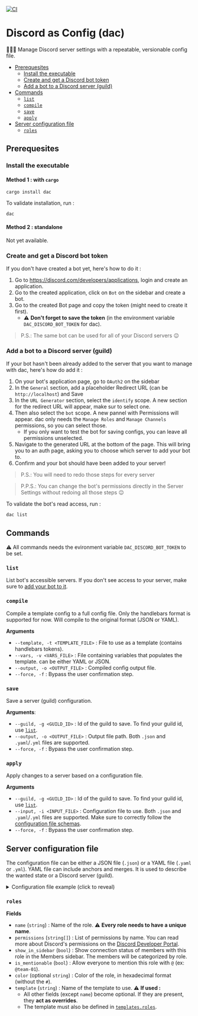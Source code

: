 [![CI](https://github.com/vigenere23/dac/actions/workflows/ci.yml/badge.svg)](https://github.com/vigenere23/dac/actions/workflows/ci.yml)

# Discord as Config (dac)

👨🏼‍🔧 Manage Discord server settings with a repeatable, versionable config file.

- [Prerequesites](#prerequesites)
  - [Install the executable](#install-the-executable)
  - [Create and get a Discord bot token](#create-and-get-a-discord-bot-token)
  - [Add a bot to a Discord server (guild)](#add-a-bot-to-a-discord-server-guild)
- [Commands](#commands)
  - [`list`](#list)
  - [`compile`](#compile)
  - [`save`](#save)
  - [`apply`](#apply)
- [Server configuration file](#server-configuration-file)
  - [`roles`](#roles)

## Prerequesites

### Install the executable

#### Method 1 : with `cargo`

```shell
cargo install dac
```

To validate installation, run :

```shell
dac
```

#### Method 2 : standalone

Not yet available.

### Create and get a Discord bot token

If you don't have created a bot yet, here's how to do it :

1. Go to <https://discord.com/developers/applications>, login and create an application.
2. Go to the created application, click on `Bot` on the sidebar and create a bot.
3. Go to the created Bot page and copy the token (might need to create it first).
   - :warning: **Don't forget to save the token** (in the environment variable `DAC_DISCORD_BOT_TOKEN` for dac).

> P.S.: The same bot can be used for all of your Discord servers :wink:


### Add a bot to a Discord server (guild)

If your bot hasn't been already added to the server that you want to manage with dac, here's how do add it :

1. On your bot's application page, go to `OAuth2` on the sidebar
2. In the `General` section, add a placeholder Redirect URL (can be `http://localhost`) and Save
3. In the `URL Generator` section, select the `identify` scope. A new section for the redirect URL will appear, make sur to select one.
4. Then also select the `bot` scope. A new pannel with Permissions will appear. dac only needs the `Manage Roles` and `Manage Channels` permissions, so you can select those.
   - If you only want to test the bot for saving configs, you can leave all permissions unselected.
5. Navigate to the generated URL at the bottom of the page. This will bring you to an auth page, asking you to choose which server to add your bot to.
6. Confirm and your bot should have been added to your server!

> P.S.: You will need to redo those steps for every server

> P.P.S.: You can change the bot's permissions directly in the Server Settings without redoing all those steps :wink:

To validate the bot's read access, run :

```shell
dac list
```

## Commands

:warning: All commands needs the evironment variable `DAC_DISCORD_BOT_TOKEN` to be set.

### `list`

List bot's accessible servers. If you don't see access to your server, make sure to [add your bot to it](#add-a-bot-to-a-discord-server-guild).

### `compile`

Compile a template config to a full config file. Only the handlebars format is supported for now. Will compile to the original format (JSON or YAML).

**Arguments**

- `--template, -t <TEMPLATE_FILE>` : File to use as a template (contains handlebars tokens).
- `--vars, -v <VARS_FILE>` : File containing variables that populates the template. can be either YAML or JSON.
- `--output, -o <OUTPUT_FILE>` : Compiled config output file.
- `--force, -f` : Bypass the user confirmation step.

### `save`

Save a server (guild) configuration.

**Arguments**:

- `--guild, -g <GUILD_ID>` : Id of the guild to save. To find your guild id, use [`list`](#list).
- `--output, -o <OUTPUT_FILE>` : Output file path. Both `.json` and `.yaml`/`.yml` files are supported.
- `--force, -f` : Bypass the user confirmation step.

### `apply`

Apply changes to a server based on a configuration file.

**Arguments**

- `--guild, -g <GUILD_ID>` : Id of the guild to save. To find your guild id, use [`list`](#list).
- `--input, -i <INPUT_FILE>` : Configuration file to use. Both `.json` and `.yaml`/`.yml` files are supported. Make sure to correctly follow the [configuration file schemas](#server-configuration-file).
- `--force, -f` : Bypass the user confirmation step.



## Server configuration file

The configuration file can be either a JSON file (`.json`) or a YAML file (`.yaml` or `.yml`). YAML file can include anchors and merges. It is used to describe the wanted state or a Discord server (guild).

<details>
<summary>Configuration file example (click to reveal)</summary>

```yaml
roles:
  - name: '@everyone'
    permissions:
      - CHANGE_NICKNAME
      - VIEW_CHANNEL
      - CONNECT
      - SPEAK
      - USE_VAD
      - STREAM
      - REQUEST_TO_SPEAK
      - SEND_MESSAGES
      - READ_MESSAGE_HISTORY
      - CREATE_PUBLIC_THREADS
      - SEND_MESSAGES_IN_THREADS
      - ADD_REACTIONS
      - ATTACH_FILES
    show_in_sidebar: true
    is_mentionable: true

  - name: admin
    permissions:
      - ADMINISTRATOR
    color: 36AF6D
    show_in_sidebar: false
    is_mentionable: false

  - name: dac
    permissions:
      - MANAGE_ROLES
    color: 98ADF3
    show_in_sidebar: false
    is_mentionable: false

  - name: team-01
    template: team
  - name: team-02
    template: team
  - name: team-03
    template: team

templates:
  roles:
    - name: team
      permissions:
        - CHANGE_NICKNAME
        - VIEW_CHANNEL
        - CONNECT
        - SPEAK
        - USE_VAD
        - STREAM
        - REQUEST_TO_SPEAK
        - SEND_MESSAGES
        - READ_MESSAGE_HISTORY
        - CREATE_PUBLIC_THREADS
        - SEND_MESSAGES_IN_THREADS
        - ADD_REACTIONS
        - ATTACH_FILES
      show_in_sidebar: true
      is_mentionable: true
```

</details>

### `roles`

**Fields**

- `name` (`string`) : Name of the role. :warning: **Every role needs to have a unique name**.
- `permissions` (`string[]`) : List of permissions by name. You can read more about Discord's permissions on the [Discord Developer Portal](https://discord.com/developers/docs/topics/permissions).
- `show_in_sidebar` (`bool`) : Show connection status of members with this role in the Members sidebar. The members will be categorized by role.
- `is_mentionable` (`bool`) : Allow everyone to mention this role with `@` (ex: `@team-01`).
- `color` (optional `string`) : Color of the role, in hexadecimal format (without the `#`).
- `template` (`string`) : Name of the template to use. :warning: **If used :**
  - All other fields (except `name`) become optional. If they are present, they **act as overrides**.
  - The template must also be defined in [`templates.roles`](#templateroles).
